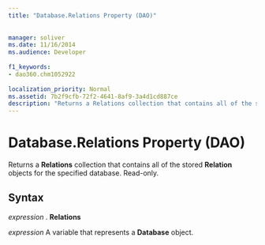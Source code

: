 ```yaml
---
title: "Database.Relations Property (DAO)"
  
  
manager: soliver
ms.date: 11/16/2014
ms.audience: Developer
 
f1_keywords:
- dao360.chm1052922
  
localization_priority: Normal
ms.assetid: 7b2f9cfb-72f2-4641-8af9-3a4d1cd887ce
description: "Returns a Relations collection that contains all of the stored Relation objects for the specified database. Read-only."
---
```


# Database.Relations Property (DAO)

Returns a **Relations** collection that contains all of the stored **Relation** objects for the specified database. Read-only. 
  
## Syntax

 *expression*  . **Relations**
  
 *expression*  A variable that represents a **Database** object. 
  


